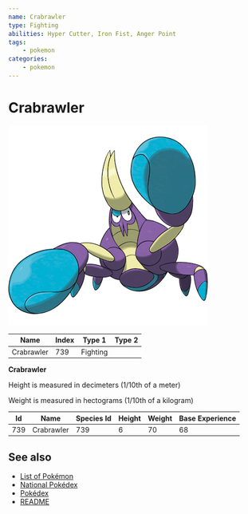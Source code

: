 ```yaml
---
name: Crabrawler
type: Fighting
abilities: Hyper Cutter, Iron Fist, Anger Point
tags:
    - pokemon
categories:
    - pokemon
---
```


# Crabrawler


![Crabrawler](images/739.png)

| **Name** | **Index** | **Type 1** | **Type 2** |
|----|----|----|----|
| Crabrawler | 739 | Fighting  |  |

**Crabrawler** 


Height is measured in decimeters (1/10th of a meter)

Weight is measured in hectograms (1/10th of a kilogram)

| **Id** | **Name** | **Species Id** | **Height** | **Weight** | **Base Experience** |
|--------|----------|----------------|------------|------------|---------------------|
| 739 | Crabrawler | 739 | 6 | 70 | 68 |


## See also

- [List of Pokémon](../pokemon.md)
- [National Pokédex](../national_pokedex.md)
- [Pokédex](../pokedex.md)
- [README](../README.md)
